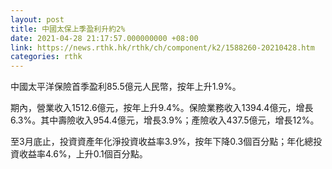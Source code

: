 ```yaml
---
layout: post
title: 中國太保上季盈利升約2%
date: 2021-04-28 21:17:57.000000000 +08:00
link: https://news.rthk.hk/rthk/ch/component/k2/1588260-20210428.htm
categories: rthk
---
```


中國太平洋保險首季盈利85.5億元人民幣，按年上升1.9%。

期內，營業收入1512.6億元，按年上升9.4%。保險業務收入1394.4億元，增長 6.3%。其中壽險收入954.4億元，增長3.9%；產險收入437.5億元，增長12%。

至3月底止，投資資產年化淨投資收益率3.9%，按年下降0.3個百分點；年化總投資收益率4.6%，上升0.1個百分點。
